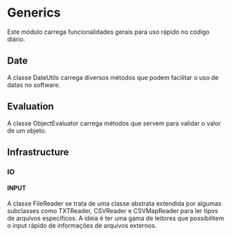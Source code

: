 # Generics

Este módulo carrega funcionalidades gerais para uso rápido no código diário. 

## Date
A classe DateUtils carrega diversos métodos que podem facilitar o uso de datas no software. 

## Evaluation 
A classe ObjectEvaluator carrega métodos que servem para validar o valor de um objeto.

## Infrastructure

### IO
#### INPUT
A classe FileReader se trata de uma classe abstrata extendida por algumas subclasses como TXTReader, CSVReader e CSVMapReader para ler tipos de arquivos especificos. A ideia é ter uma gama de leitores que possibilitem o input rápido de informações de arquivos externos.